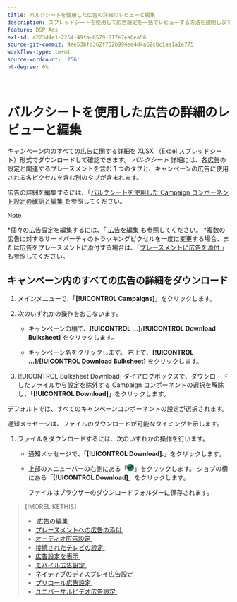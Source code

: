 ```yaml
---
title: バルクシートを使用した広告の詳細のレビューと編集
description: スプレッドシートを使用して広告設定を一括でレビューする方法を説明します。
feature: DSP Ads
exl-id: a223d4e1-2264-49fa-8579-817e7ea6ea56
source-git-commit: 4ae53bfc362f752b994ee4d4a62c8c1aa1a1e775
workflow-type: tm+mt
source-wordcount: '256'
ht-degree: 0%

---
```


# バルクシートを使用した広告の詳細のレビューと編集

<!-- I should probably change this filename and get __?__ to set up a redirect from the old file to the new file. -->

キャンペーン内のすべての広告に関する詳細を XLSX （Excel スプレッドシート）形式でダウンロードして確認できます。 *バルクシート* 詳細には、各広告の設定と関連するプレースメントを含む 1 つのタブと、キャンペーンの広告に使用される各ピクセルを含む別のタブが含まれます。

広告の詳細を編集するには、「[&#x200B; バルクシートを使用した Campaign コンポーネント設定の確認と編集 &#x200B;](/help/dsp/campaign-management/campaign-components-review-edit.md) を参照してください。

>[!NOTE]
>
>*個々の広告設定を編集するには、「[&#x200B; 広告を編集 &#x200B;](/help/dsp/campaign-management/ads/ad-edit.md) も参照してください。
>*複数の広告に対するサードパーティのトラッキングピクセルを一度に変更する場合、または広告をプレースメントに添付する場合は、「[&#x200B; プレースメントに広告を添付 &#x200B;](/help/dsp/campaign-management/ads/ad-attach-to-placement.md)」も参照してください。

## キャンペーン内のすべての広告の詳細をダウンロード

1. メインメニューで、「**[!UICONTROL Campaigns]**」をクリックします。

1. 次のいずれかの操作をおこないます。

   * キャンペーンの横で、**[!UICONTROL ...]**/**[!UICONTROL Download Bulksheet]** をクリックします。

   * キャンペーン名をクリックします。 右上で、**[!UICONTROL ...]**/**[!UICONTROL Download Bulksheet]** をクリックします。

1. [!UICONTROL Bulksheet Download] ダイアログボックスで、ダウンロードしたファイルから設定を除外する Campaign コンポーネントの選択を解除し、「**[!UICONTROL Download]**」をクリックします。

デフォルトでは、すべてのキャンペーンコンポーネントの設定が選択されます。

通知メッセージは、ファイルのダウンロードが可能なタイミングを示します。

1. ファイルをダウンロードするには、次のいずれかの操作を行います。

   * 通知メッセージで、「**[!UICONTROL Download].**」をクリックします。

   * 上部のメニューバーの右側にある「![&#x200B; ジョブ &#x200B;](/help/dsp/assets/downloads.png)」をクリックします。 ジョブの横にある「**[!UICONTROL Download]**」をクリックします。

     ファイルはブラウザーのダウンロードフォルダーに保存されます。<!-- See "[Placement Columns in Downloaded/Uploaded Spreadsheets](#qa-sheet-columns)" for a list of the included columns. -->

>[!MORELIKETHIS]
>
>* [&#x200B; 広告の編集 &#x200B;](/help/dsp/campaign-management/ads/ad-edit.md)
>* [&#x200B; プレースメントへの広告の添付 &#x200B;](/help/dsp/campaign-management/ads/ad-attach-to-placement.md)
>* [&#x200B; オーディオ広告設定 &#x200B;](/help/dsp/campaign-management/ads/ad-settings-audio.md)
>* [&#x200B; 接続されたテレビの設定 &#x200B;](/help/dsp/campaign-management/ads/ad-settings-connected-tv.md)
>* [&#x200B; 広告設定を表示 &#x200B;](/help/dsp/campaign-management/ads/ad-settings-display.md)
>* [&#x200B; モバイル広告設定 &#x200B;](/help/dsp/campaign-management/ads/ad-settings-mobile.md)
>* [&#x200B; ネイティブのディスプレイ広告設定 &#x200B;](/help/dsp/campaign-management/ads/ad-settings-native.md)
>* [&#x200B; プリロール広告設定 &#x200B;](/help/dsp/campaign-management/ads/ad-settings-pre-roll.md)
>* [&#x200B; ユニバーサルビデオ広告設定 &#x200B;](/help/dsp/campaign-management/ads/ad-settings-universal-video.md)
